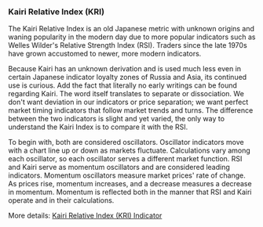 ### Kairi Relative Index (KRI)

The Kairi Relative Index is an old Japanese metric with unknown origins and waning popularity in the modern day due to more popular indicators such as Welles Wilder's Relative Strength Index (RSI). Traders since the late 1970s have grown accustomed to newer, more modern indicators.

Because Kairi has an unknown derivation and is used much less even in certain Japanese indicator loyalty zones of Russia and Asia, its continued use is curious. Add the fact that literally no early writings can be found regarding Kairi. The word itself translates to separate or dissociation. We don't want deviation in our indicators or price separation; we want perfect market timing indicators that follow market trends and turns. The difference between the two indicators is slight and yet varied, the only way to understand the Kairi Index is to compare it with the RSI.

To begin with, both are considered oscillators. Oscillator indicators move with a chart line up or down as markets fluctuate. Calculations vary among each oscillator, so each oscillator serves a different market function. RSI and Kairi serve as momentum oscillators and are considered leading indicators. Momentum oscillators measure market prices' rate of change. As prices rise, momentum increases, and a decrease measures a decrease in momentum. Momentum is reflected both in the manner that RSI and Kairi operate and in their calculations.

More details: [Kairi Relative Index (KRI) Indicator](https://ctrader.com/algos/indicators/show/2903)

